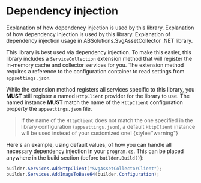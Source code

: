 # Dependency injection

<link-summary>Explanation of how dependency injection is used by this library.</link-summary>
<card-summary>Explanation of how dependency injection is used by this library.</card-summary>
<web-summary>Explanation of dependency injection usage in ABSolutions.SvgAssetCollector .NET library.</web-summary>

This library is best used via dependency injection. To make this easier, this library includes a `ServiceCollection`
extension method that will register the in-memory cache and collector services for you. The extension method requires a
reference to the configuration container to read settings from `appsettings.json`.

While the extension method registers all services specific to this library, you **MUST** still register a named
`HttpClient` provider for the library to use. The named instance **MUST** match the name of the `HttpClient`
configuration
property the `appsettings.json` file.

> If the name of the `HttpClient` does not match the one specified in the library configuration (`appsettings.json`), a
> default `HttpClient` instance will be used instead of your customized one!
> {style="warning"}

Here's an example, using default values, of how you can handle all necessary dependency injection in your `program.cs`.
This can be placed anywhere in the build section (before `builder.Build()`):

```c#
builder.Services.AddHttpClient("SvgAssetCollectorClient");
builder.Services.AddImageToBase64(builder.Configuration);
```

<seealso style="cards">
    <category ref="related">
        <a href="Library_HTTP-client.md"/>
    </category>
</seealso>
